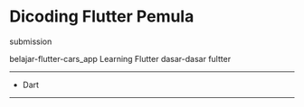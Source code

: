 # Dicoding Flutter Pemula
submission

belajar-flutter-cars_app
Learning Flutter
dasar-dasar fultter

******************
* Dart
******************
